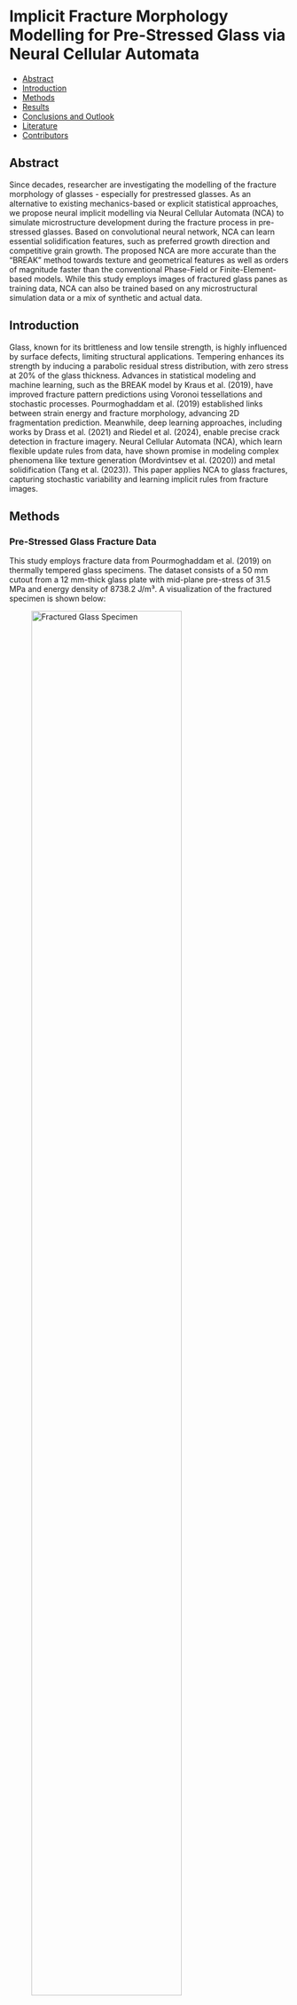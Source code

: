 <!--https://mkrausai.github.io/research/01_SciML/02_Overstrength-->
<script src='https://cdnjs.cloudflare.com/ajax/libs/mathjax/2.7.4/MathJax.js?config=default'></script>


# Implicit Fracture Morphology Modelling for Pre-Stressed Glass via Neural Cellular Automata

<!-- A repository of structural information on the design of pedestrian bridges
============================== -->

*   [Abstract](#Abstract)
*   [Introduction](#intro)
*   [Methods](#methods)
*   [Results](#results)
*   [Conclusions and Outlook](#Conclusions)
*   [Literature](#Literature)
*   [Contributors](#contributors)

<!-- -->
<!-- *   [Citation](#citation)-->

## <a name="Abstract"></a>Abstract
Since decades, researcher are investigating the modelling of the fracture morphology of glasses - especially for prestressed glasses. As an alternative to existing mechanics-based or explicit statistical approaches, we propose neural implicit modelling via Neural Cellular Automata (NCA) to simulate microstructure development during the fracture process in pre-stressed glasses. Based on convolutional neural network, NCA can learn essential solidification features, such as preferred growth direction and competitive grain growth. The proposed NCA are more accurate than the “BREAK” method towards texture and geometrical features as well as orders of magnitude faster than the conventional Phase-Field or Finite-Element-based models. While this study employs images of fractured glass panes as training data, NCA can also be trained based on any microstructural simulation data or a mix of synthetic and actual data.

<!-- The publication can be found <a href="https://onlinelibrary.wiley.com/doi/10.1002/cepa.2587" target="_blank">here</a> and the corresponding presentation video <a href="https://youtu.be/h-iBCey2fKo" target="_blank">here</a>. -->


## <a name="intro"></a>Introduction
Glass, known for its brittleness and low tensile strength, is highly influenced by surface defects, limiting structural applications. Tempering enhances its strength by inducing a parabolic residual stress distribution, with zero stress at 20% of the glass thickness. Advances in statistical modeling and machine learning, such as the BREAK model by Kraus et al. (2019), have improved fracture pattern predictions using Voronoi tessellations and stochastic processes. Pourmoghaddam et al. (2019) established links between strain energy and fracture morphology, advancing 2D fragmentation prediction. Meanwhile, deep learning approaches, including works by Drass et al. (2021) and Riedel et al. (2024), enable precise crack detection in fracture imagery. Neural Cellular Automata (NCA), which learn flexible update rules from data, have shown promise in modeling complex phenomena like texture generation (Mordvintsev et al. (2020)) and metal solidification (Tang et al. (2023)). This paper applies NCA to glass fractures, capturing stochastic variability and learning implicit rules from fracture images.

## <a name="methods"></a>Methods

### <a name="sec:GlassData"></a> Pre-Stressed Glass Fracture Data
This study employs fracture data from Pourmoghaddam et al. (2019) on thermally tempered glass specimens. The dataset consists of a 50 mm cutout from a 12 mm-thick glass plate with mid-plane pre-stress of 31.5 MPa and energy density of 8738.2 J/m³. A visualization of the fractured specimen is shown below:

<figure>
  <img src="figs/Specimen.png" alt="Fractured Glass Specimen" style="width:80%;">
  <figcaption style="font-style: italic; margin-top: 10px;">
    Fractured specimen with impact influence zone and NCA training region (green box).
  </figcaption>
</figure>


### <a name="sec:NCA"></a> Neural Cellular Automata (NCA)
The proposed NCA framework, based on Mordvintsev et al. (2020), operates on a 2D grid with 12 channels per cell. It uses convolutional kernels and a compact neural network to model fracture patterns. An update step is illustrated below:
<figure style="text-align: center;">
  <img src="figs/NCA_training_scheme.png" alt="NCA Training Scheme" style="width:100%; max-width: 600px;">
  <figcaption style="font-style: italic; margin-top: 10px;">
    Training scheme for NCA model based on Mordvintsev et al. (2020).
  </figcaption>
</figure>


The NCA applies a stochastic update rule and uses a small network with 5,856 parameters, achieving efficient grid-based fracture texture simulations. Despite its small size, the model performs well without requiring hyperparameter optimization.

### <a name="sec:evaluation"></a> Evaluation Metrics of Fractured Glass
The fractured shards, generated by the NCA and ground truth data, were evaluated using qualitative and quantitative methods:
<ul>
  <li><strong>Area:</strong> Number of pixels constituting a shard</li>
  <li><strong>Orientation:</strong> Angle between the x-axis and the shard's major axis</li>
  <li><strong>Eccentricity:</strong> Elongation of a shard from circular (0) to linear (1)</li>
  <li><strong>Perimeter:</strong> Boundary length of a shard</li>
  <li><strong>Major Axis Length</strong></li>
  <li><strong>Minor Axis Length</strong></li>
</ul>
These metrics provided a robust framework for assessing the fidelity and diversity of the generated fracture patterns compared to the ground truth.

Instead of using conventional metrics such as Fréchet inception distances (FID), this study compares the probability distributions of geometric features (e.g., area, perimeter) extracted from images at time steps \( t \geq 0.5 \), following the approach of Kraus et al. (2019).

## <a name="results"></a> Results
The following images show sample frames ("Frame 0" to "Frame 5") from the NCA training process at various time steps. Qualitatively, there is strong agreement between the ground truth fracture pattern and the textures learned by the NCA, especially for training times \( t \geq 0.5 \). 

<div style="display: flex; flex-wrap: wrap; gap: 20px; justify-content: center;">
  <figure style="text-align: center;">
    <img src="figs/NCA_train_result_frame_1.jpg" alt="Frame 1: t=0" style="width: 200px;">
    <figcaption style="font-style: italic; margin-top: 10px;">
      Frame 1: \( t = 0 \)
    </figcaption>

  </figure>
  <figure style="text-align: center;">
    <img src="figs/NCA_train_result_frame_2.jpg" alt="Frame 2: t=0.25" style="width: 200px;">
    <figcaption style="font-style: italic; margin-top: 10px;">
      Frame 2: \( t = 0.25 \)
    </figcaption>

  </figure>
  <figure style="text-align: center;">
    <img src="figs/NCA_train_result_frame_3.jpg" alt="Frame 3: t=0.50" style="width: 200px;">
    <figcaption style="font-style: italic; margin-top: 10px;">
      Frame 3: \( t = 0.50 \)
    </figcaption>
  </figure>
  <figure style="text-align: center;">
    <img src="figs/NCA_train_result_frame_4.jpg" alt="Frame 4: t=0.75" style="width: 200px;">
    <figcaption style="font-style: italic; margin-top: 10px;">
      Frame 4: \( t = 0.75 \)
    </figcaption>
  </figure>
  <figure style="text-align: center;">
    <img src="figs/NCA_train_result_frame_5.jpg" alt="Frame 5: t=1.0" style="width: 200px;">
    <figcaption style="font-style: italic; margin-top: 10px;">
      Frame 5: \( t = 1.0 \)
    </figcaption>
  </figure>
  <figure style="text-align: center;">
    <img src="figs/piece_1188_7505.png" alt="Ground truth" style="width: 200px;">
    <figcaption style="font-style: italic; margin-top: 10px;">
      Ground Truth
    </figcaption>
  </figure>
</div>

We provide a video of the trained NCA generating fracture patterns of tempered glass here: 
<div style="text-align: center;">
  <video autoplay loop muted style="width: 10cm; height: 10cm;">
    <source src="NCA_FracturedGlass.mp4" type="video/mp4">
    Your browser does not support the video tag.
  </video>
  <div style="margin-top: 10px; font-style: italic;">
    Video of the NCA generating fracture patterns of tempered glass with 
    <code>U<sub>D</sub> = 8,738.2 J/m³</code> (<code>U<sub>σ<sub>m</sub></sub> = 31.5 MPa</code>) in an area of 50 x 50 mm.
  </div>
</div>

For the main geometric evaluation metrics (area, perimeter, major axis length, minor axis length) we provide the histograms using 10-log of the metrics due to their numerical values spanning several scales:


<div style="display: flex; flex-wrap: wrap; gap: 20px; justify-content: center;">
  <!-- Log Area -->
  <figure style="text-align: center; width: 45%;">
    <img src="figs/log_area_histogram.png" alt="Log Area Histogram" style="width: 100%;">
  </figure>
    
  <!-- Log Perimeter -->
  <figure style="text-align: center; width: 45%;">
    <img src="figs/log_perimeter_histogram.png" alt="Log Perimeter Histogram" style="width: 100%">
  </figure>
  
  <!-- Log Major Axis Length -->
  <figure style="text-align: center; width: 45%;">
    <img src="figs/log_major axis length_histogram.png" alt="Log Major Axis Length Histogram" style="width: 100%">
  </figure>
  
  <!-- Log Minor Axis Length -->
  <figure style="text-align: center; width: 45%;">
    <img src="figs/log_minor axis length_histogram.png" alt="Log Minor Axis Length Histogram" style="width: 100%">
  </figure>
</div>




## <a name="Conclusions"></a> Conclusions and Outlook
This study demonstrates the efficacy of Neural Cellular Automata (NCA) for modeling tempered glass fracture patterns, outperforming traditional methods in speed and accuracy. By capturing intricate morphologies and stochastic variability, NCA effectively replicates complex fracture patterns with strong alignment to ground truth data, as evidenced by metrics such as perimeter, area, and axis lengths.

However, key limitations include the use of a single training image and the lack of temporal data to model dynamic fracture processes. Addressing these challenges could significantly enhance the model's capabilities. Incorporate high-speed imaging data (e.g., Riedel et al., 2024) to enable NCA training with spatio-temporal sequences, simulating crack propagation dynamics.

Develop a Conditional Variational NCA (VNCA) framework to generate fracture patterns specific to varying prestress levels, capturing full stochastic variability and correlation structures inherent in fracture data. Explore probabilistic methods and conduct hyperparameter searches to optimize the model's architecture, further improving  accuracy and generalizability.

These advancements could expand the applicability of NCA in structural glass engineering, providing powerful tools for simulating and analyzing fracture patterns under diverse conditions.





## <a name="Conclusions"></a> Conclusions and Outlook
This study addresses the regression of overstrength factors for specific types of steel sections. We propose novel methods for formulating relations between cross-sectional features and the overstrength of beams in CHS, RHS, SHS, I, and H sections. We introduce a multi-head encoder-regressor Deep Neural Network (MHER-DNN) architecture to predict the overstrength factor and learn a compressed representation of section-specific inputs for regression and inspection purposes. Experimental data for different cross sections are used to train and validate the MHER-DNN. The model shows reasonable precision and accuracy compared to existing models. We also explore the disentanglement of the latent space representation of the MHER-DNN, allowing for common feature derivation and human interpretation. Future research involves further tuning of hyperparameters, investigating hybrid autoencoder-multi-head regressor architectures, and establishing Eurocode-compliant models for engineering design practice.


## <a name="Literature"></a> Literature

<ul>
  <li>
    Pourmoghaddam, N., Kraus, M. A., Schneider, J., & Siebert, G. (2019). 
    <em>Relationship between strain energy and fracture pattern morphology of thermally tempered glass for the prediction of the 2D macro-scale fragmentation of glass</em>. 
    <strong>Glass Structures & Engineering</strong>, 4(2), 257–275.
  </li>
  <li>
    Kraus, M. A. (2019). 
    <em>Machine learning techniques for the material parameter identification of laminated glass in the intact and post-fracture state</em>. 
    <strong>Universität der Bundeswehr</strong>.
  </li>
  <li>
    Tang, J., Kumar, S., De Lorenzis, L., & Hosseini, E. (2023). 
    <em>Neural Cellular Automata for Solidification Microstructure Modelling</em>. 
    <strong>Computer Methods in Applied Mechanics and Engineering</strong>, 414, 116197.
  </li>
  <li>
    Mordvintsev, A., & Niklasson, E. (2021). 
    <em>μ NCA: Texture generation with ultra-compact neural cellular automata</em>. 
    <strong>arXiv preprint</strong>, arXiv:2111.13545.
  </li>
  <li>
    Drass, M., Berthold, H., Kraus, M. A., & Müller-Braun, S. (2021). 
    <em>Semantic segmentation with deep learning: detection of cracks at the cut edge of glass</em>. 
    <strong>Glass Structures & Engineering</strong>, 6(1), 21–37.
  </li>
  <li>
    Riedel, H., Bohmann, L., Bagusat, F., Sauer, M., Schuster, M., & Seel, M. (2024). 
    <em>Crack segmentation for high-speed imaging: detection of fractures in thermally toughened glass</em>. 
    <strong>Glass Structures & Engineering</strong>, 1–14.
  </li>
</ul>




## <a name="contributors"></a>Contributors
<div style="display: flex; justify-content: center; align-items: center; gap: 50px; text-align: center;">
  <div style="flex: 1; max-width: 300px;">
    <img src="https://mkrausai.github.io/img/persons/Michael6_3.jpg" alt="Michael" style="width: auto; height: 5cm;">
    <div> 
      <strong>Univ.-Prof. Dr. Michael A. Kraus, M.Sc.(hons)</strong> <br />
      Professor Structural Mechanics and Design at TU Darmstadt 
    </div>
  </div>
  <div style="flex: 1; max-width: 300px;">
    <img src="https://mkrausai.github.io/img/persons/Schneider.jpg" alt="Schneider" style="width: auto; height: 5cm;">
    <div>
      <strong>Univ.-Prof. Dr. Jens Schneider</strong> <br />
      President of TU Wien 
    </div>
  </div>
</div>




# Contact
Univ.-Prof. Dr. Michael A. Kraus, M.Sc.(hons)<br />
Institute für Statik und Konstruktion (ISM+D)<br />
TU Darmstadt<br />
kraus@ismd.tu-darmstadt.de<br />
<a href="https://www.ismd.tu-darmstadt.de/das_institut_ismd/mitarbeiter_innen_ismd/team_ismd_details_109888.de.jsp">
  Visit Univ.-Prof. Dr. Michael A. Kraus
</a>

------------
Shield: [![CC BY 4.0][cc-by-shield]][cc-by]

This work is licensed under a
[Creative Commons Attribution 4.0 International License][cc-by].

[![CC BY 4.0][cc-by-image]][cc-by]

[cc-by]: http://creativecommons.org/licenses/by/4.0/
[cc-by-image]: https://i.creativecommons.org/l/by/4.0/88x31.png
[cc-by-shield]: https://img.shields.io/badge/License-CC%20BY%204.0-lightgrey.svg

